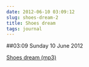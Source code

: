 ```yaml
---
date: 2012-06-10 03:09:12
slug: shoes-dream-2
title: Shoes dream
tags: journal
---
```


##03:09 Sunday 10 June 2012

[Shoes dream  (mp3)](http://audioboo.fm/boos/839549-shoes-dream.mp3?keyed=true&source=embed)
